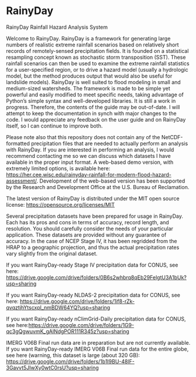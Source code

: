 # RainyDay
RainyDay Rainfall Hazard Analysis System

Welcome to RainyDay. RainyDay is a framework for generating large numbers of realistic extreme rainfall scenarios based on relatively short records of remotely-sensed precipitation fields.  It is founded on a statistical resampling concept known as stochastic storm transposition (SST).  These rainfall scenarios can then be used to examine the extreme rainfall statistics for a user-specified region, or to drive a hazard model (usually a hydrologic model, but the method produces output that would also be useful for landslide models). RainyDay is well suited to flood modeling in small and medium-sized watersheds.  The framework is made to be simple yet powerful and easily modified to meet specific needs, taking advantage of Python’s simple syntax and well-developed libraries.  It is still a work in progress.  Therefore, the contents of the guide may be out-of-date.  I will attempt to keep the documentation in synch with major changes to the code.  I would appreciate any feedback on the user guide and on RainyDay itself, so I can continue to improve both.

Please note also that this repository does not contain any of the NetCDF-formatted precipitation files that are needed to actually perform an analysis with RainyDay. If you are interested in performing an analysis, I would recommend contacting me so we can discuss which datasets I have available in the proper input format. A web-based demo version, with extremely limited options, is available here: https://her.cee.wisc.edu/rainyday-rainfall-for-modern-flood-hazard-assessment/. Development of the web-based version has been supported by the Research and Development Office at the U.S. Bureau of Reclamation.

The latest version of RainyDay is distributed under the MIT open source license: https://opensource.org/licenses/MIT

Several precipitation datasets have been prepared for usage in RainyDay. Each has its pros and cons in terms of accuracy, record length, and resolution. You should carefully consider the needs of your particular application. These datasets are provided without any guarantee of accuracy. In the case of NCEP Stage IV, it has been regridded from the HRAP to a geographic projection, and thus the actual precipitation rates vary slightly from the original dataset. 

If you want RainyDay-ready Stage IV precipitation data for CONUS, see here: https://drive.google.com/drive/folders/0B6s2whbrq8qEb29FelgtU3A1bUk?usp=sharing

If you want RainyDay-ready NLDAS-2 precipitation data for CONUS, see here: https://drive.google.com/drive/folders/1if8-rZk-qvqztjhYtscxpl_nmBDW64YQ?usp=sharing

If you want RainyDay-ready nClimGrid-Daily precipitation data for CONUS, see here:https://drive.google.com/drive/folders/1G9-qc3gQgwuvmK_gAlNdgPOR111R345z?usp=sharing

IMERG V06B Final run data are in preparation but are not currently available. If you want RainyDay-ready IMERG V06B Final run data for the entire globe, see here (warning, this dataset is large (about 320 GB): https://drive.google.com/drive/folders/1b1I9BU-48lF-3Gavvt5JIwXy0wtC0rsU?usp=sharing
